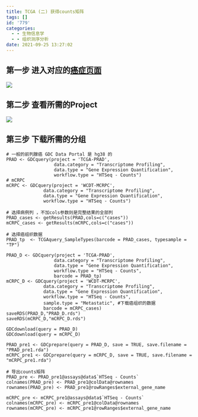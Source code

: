 ```yaml
---
title: TCGA (二) 获得counts矩阵
tags: []
id: '779'
categories:
  - - 生物信息学
  - - 组织测序分析
date: 2021-09-25 13:27:02
---
```


## 第一步 进入对应的[癌症页面](https://portal.gdc.cancer.gov/)

[![](https://img-cdn.limour.top/blog_wp/2021/09/image-26.png)](https://img-cdn.limour.top/blog_wp/2021/09/image-26.png)

## 第二步 查看所需的Project

[![](https://img-cdn.limour.top/blog_wp/2021/09/image-27.png)](https://img-cdn.limour.top/blog_wp/2021/09/image-27.png)

## 第三步 下载所需的分组

```
# 一般的前列腺癌 GDC Data Portal 是 hg38 的
PRAD <- GDCquery(project = 'TCGA-PRAD',
                  data.category = "Transcriptome Profiling",
                  data.type = "Gene Expression Quantification", 
                  workflow.type = "HTSeq - Counts")
# mCRPC
mCRPC <- GDCquery(project = 'WCDT-MCRPC',
              data.category = "Transcriptome Profiling",
              data.type = "Gene Expression Quantification", 
              workflow.type = "HTSeq - Counts")

# 选择病例列 ，不加cols参数则是完整结果的全部列
PRAD_cases <- getResults(PRAD,cols=c("cases"))
mCRPC_cases <- getResults(mCRPC,cols=c("cases"))

# 选择癌组织数据
PRAD_tp  <- TCGAquery_SampleTypes(barcode = PRAD_cases, typesample = "TP")

PRAD_D <- GDCquery(project = 'TCGA-PRAD',
                  data.category = "Transcriptome Profiling",
                  data.type = "Gene Expression Quantification", 
                  workflow.type = "HTSeq - Counts",
                  barcode = PRAD_tp)
mCRPC_D <- GDCquery(project = 'WCDT-MCRPC',
              data.category = "Transcriptome Profiling",
              data.type = "Gene Expression Quantification", 
              workflow.type = "HTSeq - Counts",
              sample.type = "Metastatic", #下载癌组织的数据
              barcode = mCRPC_cases)
saveRDS(PRAD_D,"PRAD_D.rds")
saveRDS(mCRPC_D,"mCRPC_D.rds")

GDCdownload(query = PRAD_D)
GDCdownload(query = mCRPC_D)

PRAD_pre1 <- GDCprepare(query = PRAD_D, save = TRUE, save.filename = "PRAD_pre1.rda")
mCRPC_pre1 <- GDCprepare(query = mCRPC_D, save = TRUE, save.filename = "mCRPC_pre1.rda")

# 导出counts矩阵
PRAD_pre <- PRAD_pre1@assays@data$`HTSeq - Counts`
colnames(PRAD_pre) <- PRAD_pre1@colData@rownames
rownames(PRAD_pre) <- PRAD_pre1@rowRanges$external_gene_name

mCRPC_pre <- mCRPC_pre1@assays@data$`HTSeq - Counts`
colnames(mCRPC_pre) <- mCRPC_pre1@colData@rownames
rownames(mCRPC_pre) <- mCRPC_pre1@rowRanges$external_gene_name

```